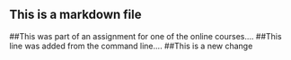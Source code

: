 ## This is a markdown file
##This was part of an assignment for one of the online courses....
##This line was added from the command line....
##This is a new change
